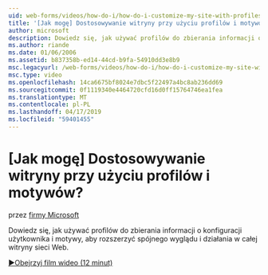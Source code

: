 ```yaml
---
uid: web-forms/videos/how-do-i/how-do-i-customize-my-site-with-profiles-and-themes
title: '[Jak mogę] Dostosowywanie witryny przy użyciu profilów i motywów? | Microsoft Docs'
author: microsoft
description: Dowiedz się, jak używać profilów do zbierania informacji o konfiguracji użytkownika i motywy, aby rozszerzyć spójnego wyglądu i działania w całej witryny sieci Web.
ms.author: riande
ms.date: 01/06/2006
ms.assetid: b837358b-ed14-44cd-b9fa-54910dd3e8b9
msc.legacyurl: /web-forms/videos/how-do-i/how-do-i-customize-my-site-with-profiles-and-themes
msc.type: video
ms.openlocfilehash: 14ca6675bf8024e7dbc5f22497a4bc8ab236dd69
ms.sourcegitcommit: 0f1119340e4464720cfd16d0ff15764746ea1fea
ms.translationtype: MT
ms.contentlocale: pl-PL
ms.lasthandoff: 04/17/2019
ms.locfileid: "59401455"
---
```

# <a name="how-do-i-customize-my-site-with-profiles-and-themes"></a>[Jak mogę] Dostosowywanie witryny przy użyciu profilów i motywów?

przez [firmy Microsoft](https://github.com/microsoft)

Dowiedz się, jak używać profilów do zbierania informacji o konfiguracji użytkownika i motywy, aby rozszerzyć spójnego wyglądu i działania w całej witryny sieci Web.

[&#9654;Obejrzyj film wideo (12 minut)](https://channel9.msdn.com/Blogs/ASP-NET-Site-Videos/how-do-i-customize-my-site-with-profiles-and-themes)
